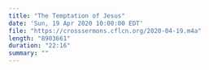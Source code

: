 ```yaml
---
title: "The Temptation of Jesus"
date: 'Sun, 19 Apr 2020 10:00:00 EDT'
file: "https://crosssermons.cflcn.org/2020-04-19.m4a"
length: "8903661"
duration: "22:16"
summary: ""
---
```

